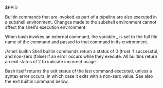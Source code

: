 $PPID

Builtin commands that are invoked as part of a
       pipeline are also executed in a subshell environment.  Changes made to the subshell environment cannot affect the shell's execution environment.

When bash invokes an external command, the variable _ is set to the full file name of the command and passed to that command in its environment.

//shell builtin
Shell builtin commands return a status of 0 (true) if successful, and non-zero (false) if an error occurs while
they execute.  All builtins return an exit status of 2 to indicate incorrect usage.

Bash itself returns the exit status of the last command executed, unless a syntax error occurs, in which case it
exits with a non-zero value.  See also the exit builtin command below.